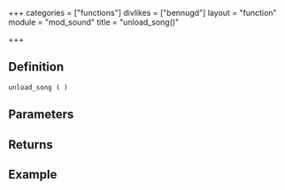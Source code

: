 +++
categories = ["functions"]
divlikes = ["bennugd"]
layout = "function"
module = "mod_sound"
title = "unload_song()"

+++

## Definition

    unload_song ( )

## Parameters

## Returns

## Example
